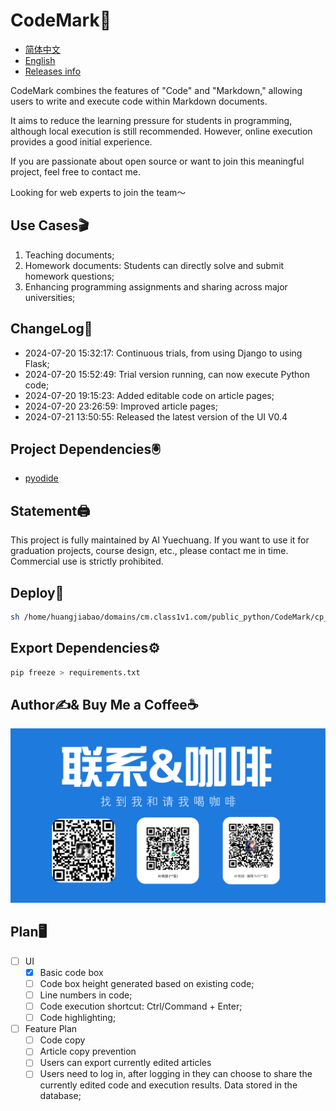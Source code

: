 # CodeMark🦭

- [简体中文](README.md)
- [English](EN_README.md)
- [Releases info](Releases.md)

CodeMark combines the features of "Code" and "Markdown," allowing users to write and execute code within Markdown documents.

It aims to reduce the learning pressure for students in programming, although local execution is still recommended. However, online execution provides a good initial experience.

If you are passionate about open source or want to join this meaningful project, feel free to contact me.

Looking for web experts to join the team～

## Use Cases🎬

1. Teaching documents;
2. Homework documents: Students can directly solve and submit homework questions;
3. Enhancing programming assignments and sharing across major universities;

## ChangeLog📔

- 2024-07-20 15:32:17: Continuous trials, from using Django to using Flask;
- 2024-07-20 15:52:49: Trial version running, can now execute Python code;
- 2024-07-20 19:15:23: Added editable code on article pages;
- 2024-07-20 23:26:59: Improved article pages;
- 2024-07-21 13:50:55: Released the latest version of the UI V0.4

## Project Dependencies🖲️

- [pyodide](https://pyodide.org/en/stable/index.html)

## Statement🖨️

This project is fully maintained by AI Yuechuang. If you want to use it for graduation projects, course design, etc., please contact me in time. Commercial use is strictly prohibited.

## Deploy🧿

```bash
sh /home/huangjiabao/domains/cm.class1v1.com/public_python/CodeMark/cp_opt.sh
```

## Export Dependencies⚙️

```bash
pip freeze > requirements.txt
```

## Author✍️& Buy Me a Coffee☕️

![img_1.png](static/info/img_1.png)

## Plan🖥️

- [ ] UI
  - [x] Basic code box
  - [ ] Code box height generated based on existing code;
  - [ ] Line numbers in code;
  - [ ] Code execution shortcut: Ctrl/Command + Enter;
  - [ ] Code highlighting;
- [ ] Feature Plan
  - [ ] Code copy
  - [ ] Article copy prevention
  - [ ] Users can export currently edited articles
  - [ ] Users need to log in, after logging in they can choose to share the currently edited code and execution results. Data stored in the database;